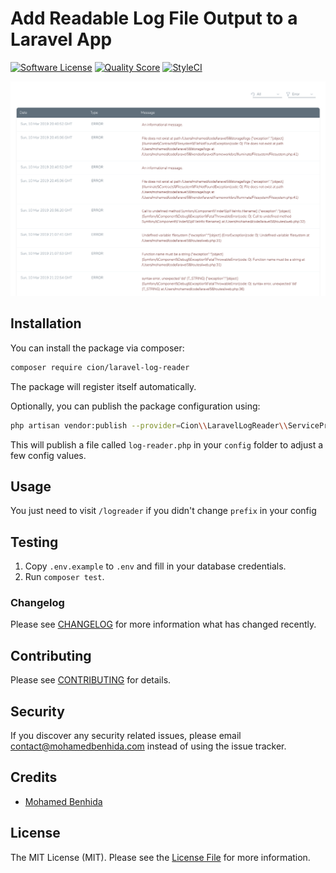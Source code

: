 # Add Readable Log File Output to a Laravel App

[![Software License](https://img.shields.io/badge/license-MIT-brightgreen.svg?style=flat-square)](LICENSE.md)
[![Quality Score](https://img.shields.io/scrutinizer/g/ci-on/laravel-log-reader.svg?style=flat-square)](https://scrutinizer-ci.com/g/ci-on/laravel-log-reader)
[![StyleCI](https://styleci.io/repos/175110511/shield?branch=master)](https://styleci.io/repos/175110511)

<p align="center"><img src="https://github.com/ci-on/laravel-log-reader/blob/master/demo.png?raw=true"></p>

## Installation

You can install the package via composer:

```bash
composer require cion/laravel-log-reader
```

The package will register itself automatically.

Optionally, you can publish the package configuration using:

```bash
php artisan vendor:publish --provider=Cion\\LaravelLogReader\\ServiceProvider
```

This will publish a file called `log-reader.php` in your `config` folder to adjust a few config values.

## Usage

You just need to visit `/logreader` if you didn't change `prefix` in your config

## Testing

1. Copy `.env.example` to `.env` and fill in your database credentials.
2. Run `composer test`.

### Changelog

Please see [CHANGELOG](CHANGELOG.md) for more information what has changed recently.

## Contributing

Please see [CONTRIBUTING](CONTRIBUTING.md) for details.

## Security

If you discover any security related issues, please email contact@mohamedbenhida.com instead of using the issue tracker.

## Credits

- [Mohamed Benhida](https://github.com/simoebenhida)

## License

The MIT License (MIT). Please see the [License File](LICENSE.md) for more information.
